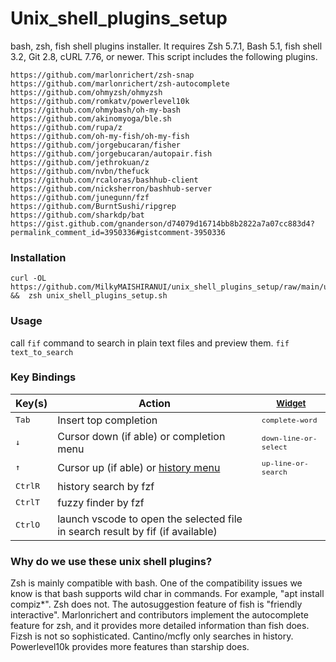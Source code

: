 # Unix_shell_plugins_setup

 bash, zsh, fish shell plugins installer. It requires Zsh 5.7.1, Bash 5.1, fish shell 3.2, Git 2.8, cURL 7.76, or newer. This script includes the following plugins.

    https://github.com/marlonrichert/zsh-snap
    https://github.com/marlonrichert/zsh-autocomplete
    https://github.com/ohmyzsh/ohmyzsh
    https://github.com/romkatv/powerlevel10k
    https://github.com/ohmybash/oh-my-bash
    https://github.com/akinomyoga/ble.sh
    https://github.com/rupa/z
    https://github.com/oh-my-fish/oh-my-fish
    https://github.com/jorgebucaran/fisher
    https://github.com/jorgebucaran/autopair.fish
    https://github.com/jethrokuan/z
    https://github.com/nvbn/thefuck
    https://github.com/rcaloras/bashhub-client
    https://github.com/nicksherron/bashhub-server
    https://github.com/junegunn/fzf
    https://github.com/BurntSushi/ripgrep
    https://github.com/sharkdp/bat
    https://gist.github.com/gnanderson/d74079d16714bb8b2822a7a07cc883d4?permalink_comment_id=3950336#gistcomment-3950336


### Installation
```
curl -OL  https://github.com/MilkyMAISHIRANUI/unix_shell_plugins_setup/raw/main/unix_shell_plugins_setup.sh  &&  zsh unix_shell_plugins_setup.sh
```

### Usage
call `fif` command to search in plain text files and preview them.
`fif text_to_search`


### Key Bindings
| Key(s) | Action | <sub>[Widget](.zshrc)</sub> |
| ------ | ------ | --- |
| <kbd>Tab</kbd> | Insert top completion | <sub>`complete-word`</sub> |
| <kbd>↓</kbd> | Cursor down (if able) or completion menu | <sub>`down-line-or-select`</sub> |
| <kbd>↑</kbd> | Cursor up (if able) or [history menu](#history-menu) | <sub>`up-line-or-search`</sub> |
| <kbd>Ctrl</kbd><kbd>R</kbd> | history search by fzf | <sub> </sub> |
| <kbd>Ctrl</kbd><kbd>T</kbd> | fuzzy finder by fzf | <sub> </sub> |
| <kbd>Ctrl</kbd><kbd>O</kbd> | launch vscode to open the selected file in search result by fif (if available) | <sub> </sub> |


### Why do we use these unix shell plugins?

Zsh is mainly compatible with bash. One of the compatibility issues we know is that bash supports wild char in commands. For example, "apt install compiz*". Zsh does not.
The autosuggestion feature of fish is "friendly interactive". Marlonrichert and contributors implement the autocomplete feature for zsh, and it provides more detailed information than fish does. Fizsh is not so sophisticated. Cantino/mcfly only searches in history.
Powerlevel10k provides more features than starship does.
